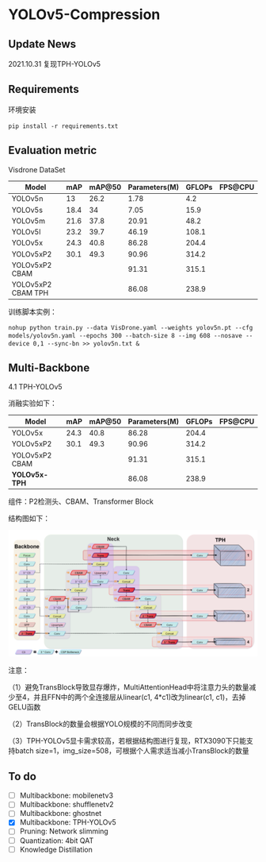 # YOLOv5-Compression



## Update News

2021.10.31 复现TPH-YOLOv5

## Requirements

环境安装

`pip install -r requirements.txt`


## Evaluation metric

Visdrone DataSet

| Model              | mAP  | mAP@50 | Parameters(M) | GFLOPs | FPS@CPU |
| ------------------ | ---- | ------ | ------------- | ------ | ------- |
| YOLOv5n            | 13   | 26.2   | 1.78          | 4.2    |         |
| YOLOv5s            | 18.4 | 34     | 7.05          | 15.9   |         |
| YOLOv5m            | 21.6 | 37.8   | 20.91         | 48.2   |         |
| YOLOv5l            | 23.2 | 39.7   | 46.19         | 108.1  |         |
| YOLOv5x            | 24.3 | 40.8   | 86.28         | 204.4  |         |
| YOLOv5xP2          | 30.1 | 49.3   | 90.96         | 314.2  |         |
| YOLOv5xP2 CBAM     |      |        | 91.31         | 315.1  |         |
| YOLOv5xP2 CBAM TPH |      |        | 86.08         | 238.9  |         |

训练脚本实例：

```shell
nohup python train.py --data VisDrone.yaml --weights yolov5n.pt --cfg models/yolov5n.yaml --epochs 300 --batch-size 8 --img 608 --nosave --device 0,1 --sync-bn >> yolov5n.txt &
```

## Multi-Backbone

4.1 TPH-YOLOv5

消融实验如下：

| Model           | mAP  | mAP@50 | Parameters(M) | GFLOPs | FPS@CPU |
| --------------- | ---- | ------ | ------------- | ------ | ------- |
| YOLOv5x         | 24.3 | 40.8   | 86.28         | 204.4  |         |
| YOLOv5xP2       | 30.1 | 49.3   | 90.96         | 314.2  |         |
| YOLOv5xP2 CBAM  |      |        | 91.31         | 315.1  |         |
| **YOLOv5x-TPH** |      |        | 86.08         | 238.9  |         |

组件：P2检测头、CBAM、Transformer Block

结构图如下：

![TPH-YOLOv5](./TPH-YOLOv5.png)

注意：

（1）避免TransBlock导致显存爆炸，MultiAttentionHead中将注意力头的数量减少至4，并且FFN中的两个全连接层从linear(c1, 4*c1)改为linear(c1, c1)，去掉GELU函数

（2）TransBlock的数量会根据YOLO规模的不同而同步改变

（3）TPH-YOLOv5显卡需求较高，若根据结构图进行复现，RTX3090下只能支持batch size=1，img_size=508，可根据个人需求适当减小TransBlock的数量

## To do

- [ ] Multibackbone: mobilenetv3
- [ ] Multibackbone: shufflenetv2
- [ ] Multibackbone: ghostnet
- [x] Multibackbone: TPH-YOLOv5
- [ ] Pruning: Network slimming
- [ ] Quantization: 4bit QAT
- [ ] Knowledge Distillation
